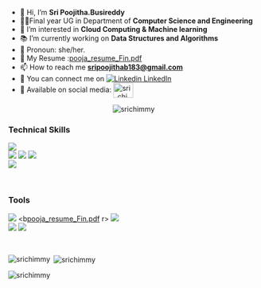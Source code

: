 - 👋 Hi, I’m <b>Sri Poojitha.Busireddy</b>
- 👩‍🎓Final year UG in Department of <b>Computer Science and Engineering</b><br>
- 👀 I’m interested in <b>Cloud Computing & Machine learning</b>
- 📚 I’m currently working on <b>Data Structures and Algorithms</b>
- 👧 Pronoun: she/her.
- 📃 My Resume :[pooja_resume_Fin.pdf](https://github.com/user-attachments/files/17131735/pooja_resume_Fin.pdf)
- 📫 How to reach me **sripoojithab183@gmail.com**
- 🫶 You can connect me on [![Linkedin](https://i.stack.imgur.com/gVE0j.png) LinkedIn](https://www.linkedin.com/in/sripoojithab183/)
- 📱 Available on social media: <a href="https://www.instagram.com/sri_chimmy" target="blank">
<img align="center" src="https://raw.githubusercontent.com/rahuldkjain/github-profile-readme-generator/master/src/images/icons/Social/instagram.svg" alt="sri_chimmy" height="30" width="40" /></a></t>


<!--profile count reader-->
<p align="center"> <img src="https://komarev.com/ghpvc/?username=srichimmy&label=Profile%20views&color=eb640a&style=flat-square" alt="srichimmy" /> </p>

<h3>Technical Skills</h3>

![](https://img.shields.io/badge/C-00599C?style=for-the-badge&logo=c&logoColor=white)  
![](https://img.shields.io/badge/Python-14354C?style=for-the-badge&logo=python&logoColor=white) 
![](https://img.shields.io/badge/HTML5-E34F26?style=for-the-badge&logo=html5&logoColor=white)
![](https://img.shields.io/badge/CSS3-1572B6?style=for-the-badge&logo=css3&logoColor=white)
</br>
![](https://img.shields.io/badge/MySQL-005C84?style=for-the-badge&logo=mysql&logoColor=white)
<!--![](https://img.shields.io/badge/React-20232A?style=for-the-badge&logo=react&logoColor=61DAFB) -->
</br>
<h3>Tools</h3>

![](https://img.shields.io/badge/GitHub-100000?style=for-the-badge&logo=github&logoColor=white) <b[pooja_resume_Fin.pdf](https://github.com/user-attachments/files/17131742/pooja_resume_Fin.pdf)
r>
![](https://img.shields.io/badge/Visual_Studio_Code-0078D4?style=for-the-badge&logo=visual%20studio%20code&logoColor=white)<br>
![](https://img.shields.io/badge/Eclipse-2C2255?style=for-the-badge&logo=eclipse&logoColor=white)
![](https://img.shields.io/badge/Notepad++-90E59A.svg?style=for-the-badge&logo=notepad%2B%2B&logoColor=black) <br>
 <br>
 <!--
<h3>Practice Platforms</h3>

![](https://img.shields.io/badge/-LeetCode-FFA116?style=for-the-badge&logo=LeetCode&logoColor=black)
 <br>-->

![]()

 <p><img align="left" src="https://github-readme-stats.vercel.app/api/top-langs?username=srichimmy&show_icons=true&theme=tokyonight&hide_border=true&locale=en&layout=compact" alt="srichimmy" /></p>

<p>&nbsp;<img align="center" src="https://github-readme-stats.vercel.app/api?username=srichimmy&show_icons=true&locale=en" alt="srichimmy" /></p>

<p><img align="center" src="https://github-readme-streak-stats.herokuapp.com/?user=srichimmy&" alt="srichimmy" /></p>




